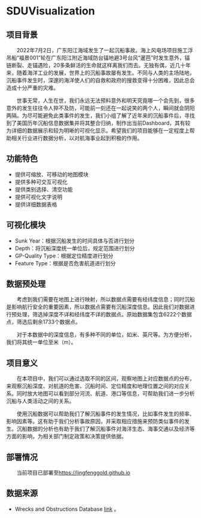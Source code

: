 # SDUVisualization

## 项目背景

 &emsp;&emsp;2022年7月2日，广东阳江海域发生了一起沉船事故。海上风电场项目施工浮吊船“福景001”轮在广东阳江附近海域防台锚地避3号台风“暹芭”时发生意外，锚链断裂、走锚遇险，20多条鲜活的生命就这样离我们而去。无独有偶，近几十年来，随着海洋工业的发展，世界上的沉船事故屡有发生。不同与人类的主场陆地，沉船事件发生时，深邃的海洋使人们的自救和政府的搜救变得十分困难，因此总会造成十分严重的灾难。

  &emsp;&emsp;世事无常，人生在世，我们永远无法预料意外和明天究竟哪一个会先到，很多意外的发生往往令人猝不及防，可能前一刻还在一起说笑的两个人，瞬间就会阴阳两隔。为尽可能避免此类事件的发生，我们小组了解了近年来的沉船事件后，寻找到了美国历年沉船信息数据集并将其整合归纳，制作出当前Dashboard，其有较为详细的数据展示和较为明晰的可视化显示。希望我们的项目能够在一定程度上帮助相关行业进行数据分析，以对航海事业起到积极的作用。

## 功能特色

- 提供可缩放、可移动的地图模块
- 提供多种可交互可视化
- 提供类别选择、清空功能
- 提供可视化文字说明
- 提供详细数据表格

## 可视化模块

- Sunk Year：根据沉船发生的时间具体与否进行划分
- Depth：将沉船深度统一单位后，规定范围进行划分
- GP-Quality Type：根据定位精度进行划分
- Feature Type：根据是否危害航道进行划分

## 数据预处理

&emsp;&emsp;考虑到我们需要在地图上进行映射，所以数据点需要有经纬度信息；同时沉船是影响航行安全的重要因素，所以数据点需要有沉船深度信息。因此我们对数据进行预处理，筛选掉深度不详和经纬度不详的数据点。原始数据集包含6222个数据点，筛选后剩余1733个数据点。

&emsp;&emsp;对于本数据中的深度信息，有多种不同的单位，如米、英尺等。为方便分析，我们将其统一单位至米（m）。

## 项目意义

&emsp;&emsp;在本项目中，我们可以通过选取不同的区间，观察地图上对应数据点的分布，来观察沉船深度、对航道的危害、沉船时间、定位精度和地理位置之间的对应关系。同时放大地图可以看到部分河流、航道、港口等信息，可帮助我们进一步分析沉船与人类活动之间的关系。

&emsp;&emsp;使用沉船数据可以帮助我们了解沉船事件的发生情况，比如事件发生的频率、影响因素等。这有助于我们分析事故原因，并采取相应措施来预防类似事件的发生。沉船数据的分析也有助于我们了解沉船事件对海洋生态、海事交通以及经济等方面的影响，为相关部门制定政策和决策提供依据。

## 部署情况

 &emsp;&emsp;当前项目已部署至<a href="https://lingfenggold.github.io">https://lingfenggold.github.io</a>

## 数据来源

- Wrecks and Obstructions Database <a href="https://nauticalcharts.noaa.gov/data/wrecks-and-obstructions.html"> link</a> 。